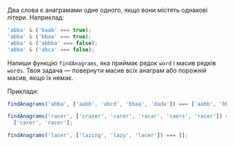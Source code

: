 Два слова є анаграмами одне одного, якщо вони містять однакові літери. Наприклад:

```js
'abba' & ('baab' === true);
'abba' & ('bbaa' === true);
'abba' & ('abbba' === false);
'abba' & ('abca' === false);
```

Напиши функцію `findAnagrams`, яка приймає рядок `word` і масив рядків `words`. Твоя задача — повернути масив всіх анаграм або порожній масив, якщо їх немає.

Приклади:

```js
findAnagrams('abba', ['aabb', 'abcd', 'bbaa', 'dada']) === ['aabb', 'bbaa'];

findAnagrams('racer', ['crazer', 'carer', 'racar', 'caers', 'racer']) ===
  ['carer', 'racer'];

findAnagrams('laser', ['lazing', 'lazy', 'lacer']) === [];
```

